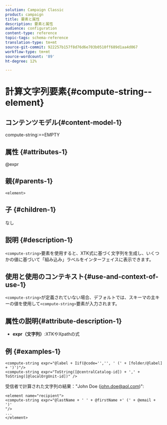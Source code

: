 ```yaml
---
solution: Campaign Classic
product: campaign
title: 要素と属性
description: 要素と属性
audience: configuration
content-type: reference
topic-tags: schema-reference
translation-type: tm+mt
source-git-commit: 922257b157f8d76d6e703b0510ff689d1aa4d067
workflow-type: tm+mt
source-wordcount: '89'
ht-degree: 12%

---
```



# 計算文字列要素{#compute-string--element}

## コンテンツモデル{#content-model-1}

compute-string:==EMPTY

## 属性 {#attributes-1}

@expr

## 親{#parents-1}

`<element>`

## 子 {#children-1}

なし

## 説明 {#description-1}

`<compute-string>`要素を使用すると、XTK式に基づく文字列を生成し、いくつかの値に基づいて「組み込み」ラベルをインターフェイスに表示できます。

## 使用と使用のコンテキスト{#use-and-context-of-use-1}

`<compute-string>`が定義されていない場合、デフォルトでは、スキーマの主キーの値を使用して`<compute-string>`要素が入力されます。

## 属性の説明{#attribute-description-1}

* **expr（文字列）**:XTKやXpathの式

## 例 {#examples-1}

```
<compute-string expr="@label + Iif(@code='','', ' (' + [folder/@label] + ')')"/>  
<compute-string expr="ToString([@centralCatalog-id]) + ',' + ToString([@localOrgUnit-id])" />
```

受信者で計算された文字列の結果：&quot;John Doe (john.doe@aol.com)&quot;:

```
<element name="recipient">
<compute-string expr="@lastName + ' ' + @firstName +' (' + @email + ')'
"/>
...
</element>
```
